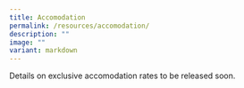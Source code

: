 ```yaml
---
title: Accomodation
permalink: /resources/accomodation/
description: ""
image: ""
variant: markdown
---
```

Details on exclusive accomodation rates to be released soon.